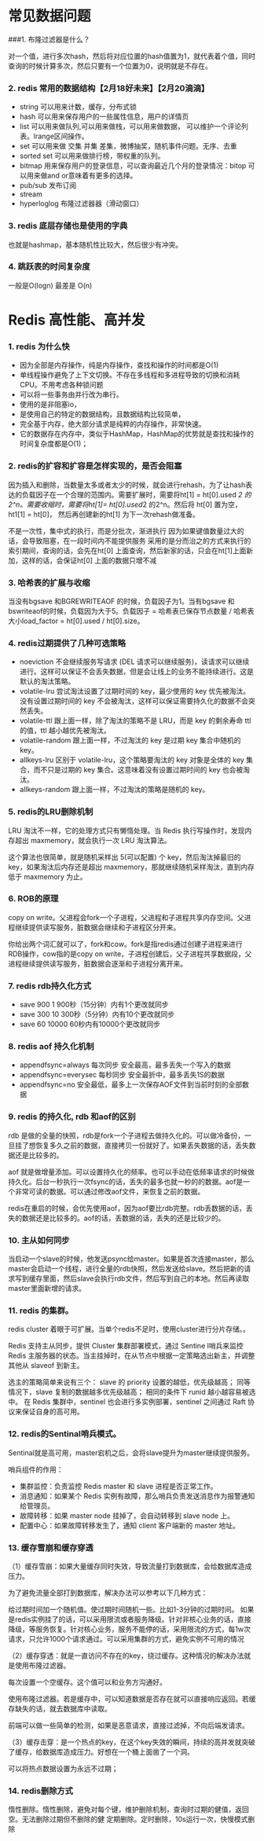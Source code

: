 # 常见数据问题

###1. 布隆过滤器是什么？

对一个值，进行多次hash，然后将对应位置的hash值置为1，就代表着个值，同时查询的时候计算多次，然后只要有一个位置为0，说明就是不存在。

### 2. redis 常用的数据结构【2月18好未来】【2月20滴滴】

- string 可以用来计数，缓存，分布式锁
- hash 可以用来保存用户的一些属性信息，用户的详情页
- list 可以用来做队列,可以用来做栈，可以用来做数据， 可以维护一个评论列表。lrange区间操作。
- set 可以用来做 交集 并集 差集，微博抽奖，随机事件问题。无序、去重
- sorted set  可以用来做排行榜，带权重的队列。
- bitmap  用来保存用户的登录信息，可以查询最近几个月的登录情况：bitop 可以用来做and or意味着有更多的选择。
- pub/sub 发布订阅
- stream
- hyperloglog  布隆过滤器器（滑动窗口）

### 3. redis 底层存储也是使用的字典

也就是hashmap，基本随机性比较大，然后很少有冲突。

### 4. 跳跃表的时间复杂度

一般是O(logn)  最差是 O(n)

# Redis 高性能、高并发

### 1. redis 为什么快

- 因为全部是内存操作，纯是内存操作，查找和操作的时间都是O(1)
- 单线程操作避免了上下文切换。不存在多线程和多进程导致的切换和消耗CPU。不用考虑各种锁问题
- 可以将一些事务由并行改为串行。
- 使用的是非阻塞io，
- 是使用自己的特定的数据结构，且数据结构比较简单，
- 完全基于内存，绝大部分请求是纯粹的内存操作，非常快速。
- 它的数据存在内存中，类似于HashMap，HashMap的优势就是查找和操作的时间复杂度都是O(1)；

### 2. redis的扩容和扩容是怎样实现的，是否会阻塞

因为插入和删除，当数量太多或者太少的时候，就会进行rehash，为了让hash表达的负载因子在一个合理的范围内。需要扩展时，需要将ht[1] = ht[0].used *2 的 2^n。需要收缩时，需要将ht[1]= ht[0].used*2 的2^n。然后将 ht[0]  置为空，ht1[1] = ht[0]， 然后再创建新的ht[1] 为下一次rehash做准备。

不是一次性，集中式的执行，而是分批次，渐进执行
因为如果键值数量过大的话，会导致阻塞，在一段时间内不能提供服务
采用的是分而治之的方式来执行的
索引期间，查询的话，会先在ht[0] 上面查询，然后新家的话，只会在ht[1]上面新加，这样的话，会保证ht[0] 上面的数据只增不减

### 3. 哈希表的扩展与收缩

当没有bgsave 和BGREWRITEAOF 的时候，负载因子为1。当有bgsave 和bswriteaof的时候，负载因为大于5。负载因子 = 哈希表已保存节点数量 / 哈希表大小load_factor = ht[0].used / ht[0].size。

### 4. redis过期提供了几种可选策略

- noeviction 不会继续服务写请求 (DEL 请求可以继续服务)，读请求可以继续进行。这样可以保证不会丢失数据，但是会让线上的业务不能持续进行。这是默认的淘汰策略。
- volatile-lru 尝试淘汰设置了过期时间的 key，最少使用的 key 优先被淘汰。没有设置过期时间的 key 不会被淘汰，这样可以保证需要持久化的数据不会突然丢失。
- volatile-ttl 跟上面一样，除了淘汰的策略不是 LRU，而是 key 的剩余寿命 ttl 的值，ttl 越小越优先被淘汰。
- volatile-random 跟上面一样，不过淘汰的 key 是过期 key 集合中随机的 key。
- allkeys-lru 区别于 volatile-lru，这个策略要淘汰的 key 对象是全体的 key 集合，而不只是过期的 key 集合。这意味着没有设置过期时间的 key 也会被淘汰。
- allkeys-random 跟上面一样，不过淘汰的策略是随机的 key。

### 5. redis的LRU删除机制

LRU 淘汰不一样，它的处理方式只有懒惰处理。当 Redis 执行写操作时，发现内存超出 maxmemory，就会执行一次 LRU 淘汰算法。

这个算法也很简单，就是随机采样出 5(可以配置) 个 key，然后淘汰掉最旧的 key，如果淘汰后内存还是超出 maxmemory，那就继续随机采样淘汰，直到内存低于 maxmemory 为止。

### 6. ROB的原理

copy on write。父进程会fork一个子进程，父进程和子进程共享内存空间。父进程继续提供读写服务，脏数据会继续和子进程区分开来。

你给出两个词汇就可以了，fork和cow。fork是指redis通过创建子进程来进行RDB操作，cow指的是copy on write，子进程创建后，父子进程共享数据段，父进程继续提供读写服务，脏数据会逐渐和子进程分离开来。

### 7. redis rdb持久化方式

- save 900 1  900秒（15分钟）内有1个更改就同步
- save 300 10 300秒（5分钟）内有10个更改就同步
- save 60 10000   60秒内有10000个更改就同步

### 8. redis aof 持久化机制

- appendfsync=always 每次同步 安全最高，最多丢失一个写入的数据
- appendfsync=everysec 每秒同步 安全最折中，最多丢失1S的数据
- appendfsync=no 安全最低，最多上一次保存AOF文件到当前时刻的全部数据

### 9. redis 的持久化, rdb 和aof的区别

rdb 是做的全量的快照，rdb是fork一个子进程去做持久化的。可以做冷备份，一旦挂了想恢复多久之前的数据，直接拷贝一份就好了。如果丢失数据的话，丢失数据还是比较多的。

aof 就是做增量添加。可以设置持久化的频率。也可以手动在低频率请求的时候做持久化。后台一秒执行一次fsync的话，丢失的最多也就一秒的的数据。aof是一个非常可读的数据。可以通过修改aof文件，来恢复之前的数据。

redis在重启的时候，会优先使用aof，因为aof要比rdb完整。rdb丢数据的话，丢失的数据还是比较多的。aof的话，丢数据的话，丢失的还是比较少的。

### 10. 主从如何同步

当启动一个slave的时候，他发送psync给master。如果是首次连接master，那么master会启动一个线程，进行全量的rdb快照，然后发送给slave。然后把新的请求写到缓存里面，然后slave会执行rdb文件，然后写到自己的本地。然后再读取master里面新增的请求。


### 11. redis 的集群。

redis cluster 着眼于可扩展。当单个redis不足时，使用cluster进行分片存储。。

Redis 支持主从同步，提供 Cluster 集群部署模式，通过 Sentine l哨兵来监控 Redis 主服务器的状态。当主挂掉时，在从节点中根据一定策略选出新主，并调整其他从 slaveof 到新主。

选主的策略简单来说有三个：
slave 的 priority 设置的越低，优先级越高；
同等情况下，slave 复制的数据越多优先级越高；
相同的条件下 runid 越小越容易被选中。
在 Redis 集群中，sentinel 也会进行多实例部署，sentinel 之间通过 Raft 协议来保证自身的高可用。

### 12. redis的Sentinal哨兵模式。

Sentinal就是高可用，master宕机之后，会将slave提升为master继续提供服务。

哨兵组件的作用：
- 集群监控：负责监控 Redis master 和 slave 进程是否正常工作。
- 消息通知：如果某个 Redis 实例有故障，那么哨兵负责发送消息作为报警通知给管理员。
- 故障转移：如果 master node 挂掉了，会自动转移到 slave node 上。
- 配置中心：如果故障转移发生了，通知 client 客户端新的 master 地址。

### 13. 缓存雪崩和缓存穿透

（1）缓存雪崩：如果大量缓存同时失效，导致流量打到数据库，会给数据库造成压力。

为了避免流量全部打到数据库，解决办法可以参考以下几种方式：

 给过期时间加一个随机值。使过期时间随机一些。比如1-3分钟的过期时间。
如果是redis实例挂了的话，可以采用限流或者服务降级。针对非核心业务的话，直接降级，等服务恢复。针对核心业务，服务不能停的话，采用限流的方式，每1w次请求，只允许1000个请求通过。可以采用集群的方式，避免实例不可用的情况


（2）缓存穿透：就是一直访问不存在的key，绕过缓存。这种情况的解决办法就是使用布隆过滤器。

每次设置一个空缓存。这个值可以和业务方沟通好。

使用布隆过滤器。若是缓存中，可以知道数据是否存在就可以直接响应返回。若缓存缺失的话，就去数据库中读取。

前端可以做一些简单的检测，如果是恶意请求，直接过滤掉，不向后端发请求。


（3）缓存击穿：是一个热点的key，在这个key失效的瞬间，持续的高并发就突破了缓存，给数据库造成压力。好想在一个桶上面凿了一个洞。

可以将热点数据设置为永远不过期；

### 14. redis删除方式

惰性删除。惰性删除，避免对每个键，维护删除机制，查询时过期的健值，返回空。无法删除过期但不删除的健
定期删除。定时删除，10s运行一次，快慢模式删除